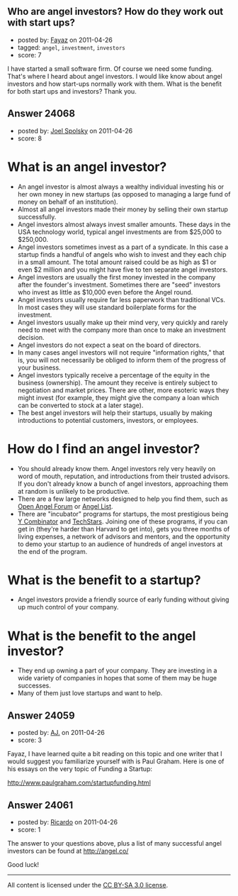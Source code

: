 ## Who are angel investors? How do they work out with start ups?

- posted by: [Fayaz](https://stackexchange.com/users/-1/10011-fayaz) on 2011-04-26
- tagged: `angel`, `investment`, `investors`
- score: 7

I have started a small software firm. Of course we need some funding. That's where I heard about angel investors. I would like know about angel investors and how start-ups normally work with them. What is the benefit for both start ups and investors? Thank you.


## Answer 24068

- posted by: [Joel Spolsky](https://stackexchange.com/users/-1/4335-joel-spolsky) on 2011-04-26
- score: 8

What is an angel investor?
===

* An angel investor is almost always a wealthy individual investing his or her own money in new startups (as opposed to managing a large fund of money on behalf of an institution).
* Almost all angel investors made their money by selling their own startup successfully.
* Angel investors almost always invest smaller amounts. These days in the USA technology world, typical angel investments are from $25,000 to $250,000.
* Angel investors sometimes invest as a part of a syndicate. In this case a startup finds a handful of angels who wish to invest and they each chip in a small amount. The total amount raised could be as high as $1 or even $2 million and you might have five to ten separate angel investors.
* Angel investors are usually the first money invested in the company after the founder's investment. Sometimes there are "seed" investors who invest as little as $10,000 even before the Angel round.
* Angel investors usually require far less paperwork than traditional VCs. In most cases they will use standard boilerplate forms for the investment.
* Angel investors usually make up their mind very, very quickly and rarely need to meet with the company more than once to make an investment decision.
* Angel investors do not expect a seat on the board of directors.
* In many cases angel investors will not require "information rights," that is, you will not necessarily be obliged to inform them of the progress of your business.
* Angel investors typically receive a percentage of the equity in the business (ownership). The amount they receive is entirely subject to negotiation and market prices. There are other, more esoteric ways they might invest (for example, they might give the company a loan which can be converted to stock at a later stage).
* The best angel investors will help their startups, usually by making introductions to potential customers, investors, or employees.

How do I find an angel investor?
===
* You should already know them. Angel investors rely very heavily on word of mouth, reputation, and introductions from their trusted advisors. If you don't already know a bunch of angel investors, approaching them at random is unlikely to be productive.
* There are a few large networks designed to help you find them, such as [Open Angel Forum](http://openangelforum.com/) or [Angel List](http://angel.co).
* There are "incubator" programs for startups, the most prestigious being [Y Combinator](http://ycombinator.com) and [TechStars](http://www.techstars.org/). Joining one of these programs, if you can get in (they're harder than Harvard to get into), gets you three months of living expenses, a network of advisors and mentors, and the opportunity to demo your startup to an audience of hundreds of angel investors at the end of the program.

What is the benefit to a startup?
==
* Angel investors provide a friendly source of early funding without giving up much control of your company.

What is the benefit to the angel investor?
==
* They end up owning a part of your company. They are investing in a wide variety of companies in hopes that some of them may be huge successes.
* Many of them just love startups and want to help.


## Answer 24059

- posted by: [AJ.](https://stackexchange.com/users/-1/10010-aj) on 2011-04-26
- score: 3

Fayaz, I have learned quite a bit reading on this topic and one writer that I would suggest you familiarize yourself with is Paul Graham.  Here is one of his essays on the very topic of Funding a Startup:

http://www.paulgraham.com/startupfunding.html


## Answer 24061

- posted by: [Ricardo](https://stackexchange.com/users/-1/42-ricardo) on 2011-04-26
- score: 1

The answer to your questions above, plus a list of many successful angel investors can be found at http://angel.co/ 

Good luck!



---

All content is licensed under the [CC BY-SA 3.0 license](https://creativecommons.org/licenses/by-sa/3.0/).
